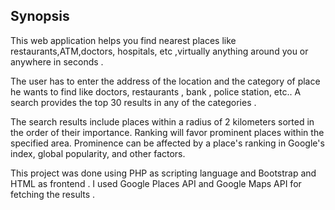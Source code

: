 ## Synopsis

This web application helps you find nearest places like restaurants,ATM,doctors, hospitals, etc ,virtually anything around you or anywhere in seconds . 

The user has to enter the address of the location and the category of place he wants to find like doctors, restaurants , bank , police station, etc..
A search provides the top 30 results in any of the categories .

The search results include places within a radius of 2 kilometers sorted in the order of their importance. Ranking will favor prominent places within the specified area. Prominence can be affected by a place's ranking in Google's index, global popularity, and other factors.

This project was done using PHP as scripting language and Bootstrap and HTML as frontend . I used Google Places API and Google Maps API for fetching the results .



